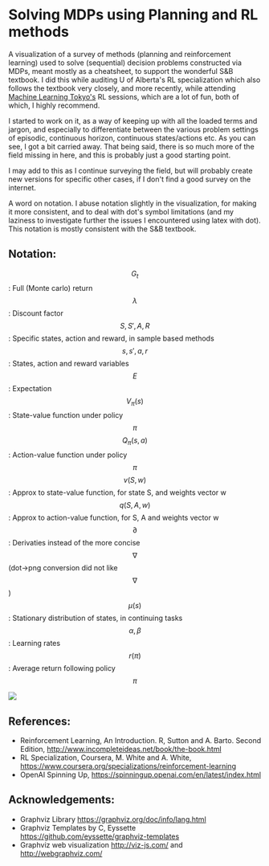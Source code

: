# Solving MDPs using Planning and RL methods

A visualization of a survey of methods (planning and reinforcement learning) used to solve (sequential) decision problems constructed via MDPs, meant mostly as a cheatsheet, to support the wonderful S&B textbook. I did this while auditing U of Alberta's RL specialization which also follows the textbook very closely, and more recently, while attending <a href="https://machinelearningtokyo.com/" title="MLT">Machine Learning Tokyo's</a> RL sessions, which are a lot of fun, both of which, I highly recommend.

I started to work on it, as a way of keeping up with all the loaded terms and jargon, and especially to differentiate between the various problem settings of episodic, continuous horizon, continuous states/actions etc. As you can see, I got a bit carried away. That being said, there is so much more of the field missing in here, and this is probably just a good starting point.

I may add to this as I continue surveying the field, but will probably create new versions for specific other cases, if I don't find a good survey on the internet.

A word on notation. I abuse notation slightly in the visualization, for making it more consistent, and to deal with dot's symbol limitations (and my laziness to investigate further the issues I encountered using latex with dot). This notation is mostly consistent with the S&B textbook.


## Notation:
$$G_t$$ : Full (Monte carlo) return
$$\lambda$$ : Discount factor
$$S, S', A, R$$ : Specific states, action and reward, in sample based methods
$$s, s', a, r$$ : States, action and reward variables
$$E$$ : Expectation
$$V_\pi(s)$$ : State-value function under policy $$\pi$$
$$Q_\pi(s,a)$$ : Action-value function under policy $$\pi$$
$$v(S, w)$$ : Approx to state-value function, for state S, and weights vector w
$$q(S, A, w)$$ : Approx to action-value function, for S, A and weights vector w
$$\partial$$ : Derivaties instead of the more concise $$\nabla$$ (dot->png conversion did not like $$\nabla$$)
$$\mu(s)$$ : Stationary distribution of states, in continuing tasks
$$\alpha, \beta$$ : Learning rates
$$r(\pi)$$ : Average return following policy $$\pi$$


<img src="https://amy12xx.github.io/ml_notes_and_reports/solving_mdps/solving_mdps.png">

## References:

- Reinforcement Learning, An Introduction. R, Sutton and A. Barto. Second Edition, http://www.incompleteideas.net/book/the-book.html
- RL Specialization, Coursera, M. White and A. White, https://www.coursera.org/specializations/reinforcement-learning
- OpenAI Spinning Up, https://spinningup.openai.com/en/latest/index.html


## Acknowledgements:

- Graphviz Library https://graphviz.org/doc/info/lang.html 
- Graphviz Templates by C, Eyssette https://github.com/eyssette/graphviz-templates
- Graphviz web visualization http://viz-js.com/ and http://webgraphviz.com/
